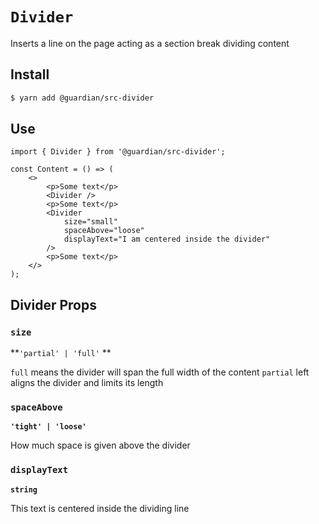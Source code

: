 # `Divider`

Inserts a line on the page acting as a section break dividing content

## Install

```sh
$ yarn add @guardian/src-divider
```

## Use

```tsx
import { Divider } from '@guardian/src-divider';

const Content = () => (
    <>
        <p>Some text</p>
        <Divider />
        <p>Some text</p>
        <Divider
            size="small"
            spaceAbove="loose"
            displayText="I am centered inside the divider"
        />
        <p>Some text</p>
    </>
);
```

## Divider Props

### `size`

**`'partial' | 'full'` **

`full` means the divider will span the full width of the content
`partial` left aligns the divider and limits its length

### `spaceAbove`

**`'tight' | 'loose'`**

How much space is given above the divider

### `displayText`

**`string`**

This text is centered inside the dividing line
